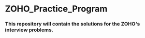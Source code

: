 # ZOHO_Practice_Program

### This repository will contain the solutions for the ZOHO's interview problems.
